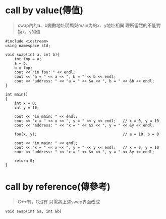 # call by value(傳值)

> swap內的a、b變數地址明顯與main內的x、y地址相異
> 理所當然的不能對換x、y的值

```
#include <iostream>
using namespace std;

void swap(int a, int b){
    int tmp = a;
    a = b;
    b = tmp;
    cout << "in foo: " << endl;
    cout << "a = " << a << ", b = " << b << endl; 
    cout << "address: " << "a = " << &a << ", b = " << &b << endl;
}

int main()
{
    int x = 0;
    int y = 10;
    
    cout << "in main: " << endl;
    cout << "x = " << x << ", y = " << y << endl;   // x = 0, y = 10
    cout << "address: " << "x = " << &x << ", y = " << &y << endl; 
    
    foo(x, y);                                      // a = 10, b = 0
    
    cout << "in main: " << endl;
    cout << "x = " << x << ", y = " << y << endl;   // x = 0, y = 10
    cout << "address: " << "x = " << &x << ", y = " << &y << endl; 

    return 0;
}
```

# call by reference(傳參考)

> C++有，C沒有
> 只需將上述swap界面改成

```
void swap(int &a, int &b)
```


